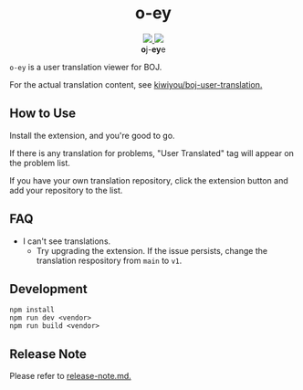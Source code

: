 <div align="center">
    <h1>o-ey</h1>
    <a href="https://addons.mozilla.org/en-US/firefox/addon/o-ey/">
        <img src="https://img.shields.io/badge/Firefox-0.5.1-orange?style=for-the-badge&logo=firefox"/>
    </a>
    <a href="https://chrome.google.com/webstore/detail/o-ey/nhhlodckfmkepfalihpjdcbjecpjhfdf">
        <img src="https://img.shields.io/badge/Chrome-0.5.1-blue?style=for-the-badge&logo=google-chrome"/>
    </a>
    <div><b>o</b>j-<b>ey</b>e</div>
</div>

`o-ey` is a user translation viewer for BOJ.

For the actual translation content, see [kiwiyou/boj-user-translation.](https://github.com/kiwiyou/boj-user-translation)

## How to Use

Install the extension, and you're good to go.

If there is any translation for problems, "User Translated" tag will appear on the problem list.

If you have your own translation repository, click the extension button and add your repository to the list.

## FAQ

- I can't see translations.
  - Try upgrading the extension.
    If the issue persists, change the translation respository from `main` to `v1`.

## Development

```
npm install
npm run dev <vendor>
npm run build <vendor>
```

## Release Note

Please refer to [release-note.md.](https://github.com/kiwiyou/o-ey/blob/main/release-note.md)
